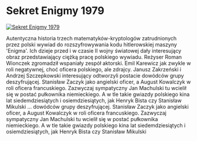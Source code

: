 Sekret Enigmy 1979 
=============
[![Sekret Enigmy 1979 ](http://vidos.pl/images/player.gif)](http://vidos.pl/sekret-enigmy-1979)

 Autentyczna historia trzech matematyków-kryptologów zatrudnionych przez polski wywiad do rozszyfrowywania kodu hitlerowskiej maszyny 'Enigma'. Ich dzieje przed i w czasie II wojny światowej dały interesujący obraz przedstawiający ciężką pracę polskiego wywiadu. Reżyser Roman Wionczek zgromadził wspaniały zespół aktorski. Emil Karewicz jak zwykle w roli negatywnej, choć oficera polskiego, ale zdrajcy. Janusz Zakrzeński i Andrzej Szczepkowski interesujący odtworzyli postacie dowódców grupy deszyfrującej. Stanisław Zaczyk jako angielski oficer, a August Kowalczyk w roli oficera francuskiego. Zazwyczaj sympatyczny Jan Machulski tu wcielił się w postać pułkownika niemieckiego. A w tle takie gwiazdy polskiego kina lat siedemdziesiątych i osiemdziesiątych, jak Henryk Bista czy Stanisław Mikulski   ... dowódców grupy deszyfrującej. Stanisław Zaczyk jako angielski oficer, a August Kowalczyk w roli oficera francuskiego. Zazwyczaj sympatyczny Jan Machulski tu wcielił się w postać pułkownika niemieckiego. A w tle takie gwiazdy polskiego kina lat siedemdziesiątych i osiemdziesiątych, jak Henryk Bista czy Stanisław Mikulski

